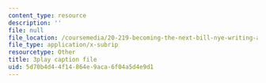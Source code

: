 ```yaml
---
content_type: resource
description: ''
file: null
file_location: /coursemedia/20-219-becoming-the-next-bill-nye-writing-and-hosting-the-educational-show-january-iap-2015/5d70b4d44f14864e9aca6f04a5d4e9d1_AjK2zF9yN0k.srt
file_type: application/x-subrip
resourcetype: Other
title: 3play caption file
uid: 5d70b4d4-4f14-864e-9aca-6f04a5d4e9d1
---
```

